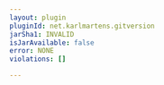 ```yaml
---
layout: plugin
pluginId: net.karlmartens.gitversion
jarSha1: INVALID
isJarAvailable: false
error: NONE
violations: []

---
```

